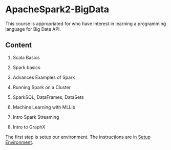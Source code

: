 # ApacheSpark2-BigData
This course is appropriated for who have interest in learning a programming language for Big Data API.

## Content

1. Scala Basics 

2. Spark basics

3. Advances Examples of Spark

4. Running Spark on a Cluster

5. SparkSQL, DataFrames, DataSets

6. Machine Learning with MLLib

7. Intro Spark Streaming

8. Intro to GraphX


The first step is setup our environment. The instructions are in [Setup Environment](https://github.com/njsdias/ApacheSpark2-BigData/blob/master/SetupEnv.md).
